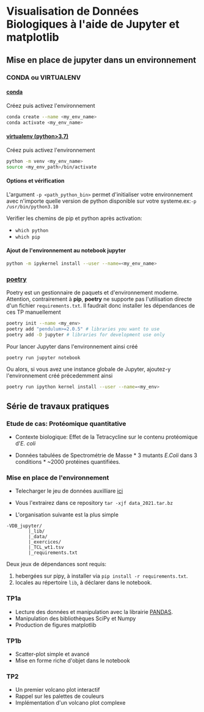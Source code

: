 # Visualisation de Données Biologiques à l'aide de Jupyter et matplotlib
## Mise en place de jupyter dans un environnement 

### CONDA ou VIRTUALENV

#### [conda](https://docs.conda.io/projects/conda/en/latest/user-guide/tasks/manage-environments.html)

Créez puis activez l'environnement

```bash
conda create --name <my_env_name>
conda activate <my_env_name>
```

#### [virtualenv (python>3.7)](https://docs.python.org/3/library/venv.html)


Créez puis activez l'environnement

```bash
python -m venv <my_env_name>
source <my_env_path>/bin/activate
```

#### Options et vérification
L'argument `-p <path_python_bin>` permet d'initialiser votre environnement avec n'importe quelle version de python disponible sur votre systeme.ex:`-p /usr/bin/python3.10`

Verifier les chemins de pip et python après activation:
* `which python`
* `which pip`

#### Ajout de l'environnement au notebook jupyter

```bash 
python -m ipykernel install --user --name=<my_env_name>
```

### [poetry](https://python-poetry.org/docs)

Poetry est un gestionnaire de paquets et d'environnement moderne. Attention, contrairement à **pip**, **poetry** ne supporte pas l'utilisation directe d'un fichier `requirements.txt`.
Il faudrait donc installer les dépendances de ces TP manuellement
```bash
poetry init --name <my_env>
poetry add "pendulum>=2.0.5" # libraries you want to use
poetry add -D jupyter # libraries for development use only
```

Pour lancer Jupyter dans l'environnement ainsi créé
```bash
poetry run jupyter notebook
````

Ou alors, si vous avez une instance globale de Jupyter, ajoutez-y l'environnement créé précedemment ainsi

```bash
poetry run ipython kernel install --user --name=<my_env>
```

## Série de travaux pratiques

### Etude de cas: Protéomique quantitative

* Contexte biologique: Effet de la Tetracycline sur le contenu protéomique d'*E. coli*

* Données tabulées de Spectrométrie de Masse
        * 3 mutants *E.Coli* dans 3 conditions
        * ~2000 protéines quantifiées.

### Mise en place de l'environnement
* Telecharger le jeu de données auxilliare [ici](https://filesender.renater.fr/?s=download&token=13923b9f-94fa-47f8-8641-34afc781cb12)

* Vous l'extrairez dans ce repository `tar -xjf data_2021.tar.bz`

* L'organisation suivante est la plus simple 
```
-VDB_jupyter/
        |_lib/
        |_data/
        |_exercices/
        |_TCL_wt1.tsv
        |_requirements.txt
```

Deux jeux de dépendances sont requis:
1. hebergées sur pipy, à installer via `pip install -r requirements.txt`.
2. locales au répertoire `lib`, à déclarer dans le notebook.

### TP1a

- Lecture des données et manipulation avec la librairie [PANDAS](https://pandas.pydata.org/).
- Manipulation des bibliothèques SciPy et Numpy
- Production de figures matplotlib

### TP1b

- Scatter-plot simple et avancé
- Mise en forme riche d'objet dans le notebook

### TP2

- Un premier volcano plot interactif
- Rappel sur les palettes de couleurs
- Implémentation d'un volcano plot complexe



